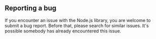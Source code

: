 
## Reporting a bug

If you encounter an issue with the Node.js library, you are welcome to submit a bug report. Before that, please search for similar issues. It's possible somebody has already encountered this issue.
